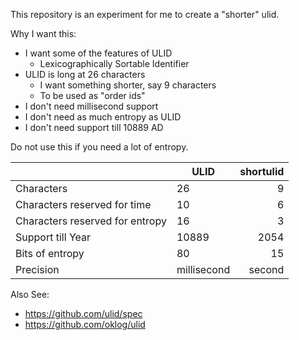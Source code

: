 This repository is an experiment for me to create a "shorter" ulid.

Why I want this:
- I want some of the features of ULID
  - Lexicographically Sortable Identifier
- ULID is long at 26 characters
  - I want something shorter, say 9 characters
  - To be used as "order ids"
- I don't need millisecond support
- I don't need as much entropy as ULID
- I don't need support till 10889 AD

Do not use this if you need a lot of entropy.

|                                 | ULID        | shortulid |
|---------------------------------|-------------|----------:|
| Characters                      |          26 |         9 |
| Characters reserved for time    |          10 |         6 |
| Characters reserved for entropy |          16 |         3 |
| Support till Year               |       10889 |      2054 |
| Bits of entropy                 |          80 |        15 |
| Precision                       | millisecond |    second |

Also See:

- https://github.com/ulid/spec
- https://github.com/oklog/ulid